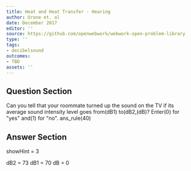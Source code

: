 ```yaml
---
title: Heat and Heat Transfer - Hearing
author: Urone et. al
date: December 2017
editor: ''
source: https://github.com/openwebwork/webwork-open-problem-library
type: ''
tags:
- decibelsound
outcomes:
- TBD
assets: ''
---
```


## Question Section 

Can you tell that your roommate turned up the sound on the TV if its average sound
intensity level goes from(dB1) to(dB2,(dB)? 
Enter(0) for "yes" and(1) for "no".
ans_rule(40)



## Answer Section

showHint = 3

dB2 = 73
dB1 = 70
dB = 0